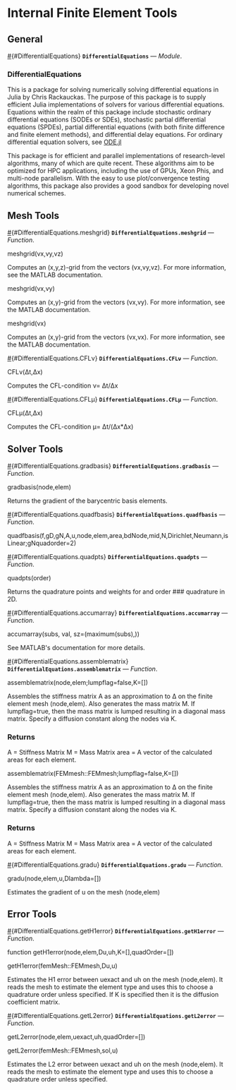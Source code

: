 <a id='Internal-Finite-Element-Tools-1'></a>

# Internal Finite Element Tools

<a id='General-1'></a>

## General

[#](#DifferentialEquations){#DifferentialEquations} **`DifferentialEquations`** &mdash; *Module*.

### DifferentialEquations

This is a package for solving numerically solving differential equations in Julia by Chris Rackauckas. The purpose of this package is to supply efficient Julia implementations of solvers for various differential equations. Equations within the realm of this package include stochastic ordinary differential equations (SODEs or SDEs), stochastic partial differential equations (SPDEs), partial differential equations (with both finite difference and finite element methods), and differential delay equations. For ordinary differential equation solvers, see [ODE.jl](https://github.com/JuliaLang/ODE.jl)

This package is for efficient and parallel implementations of research-level algorithms, many of which are quite recent. These algorithms aim to be optimized for HPC applications, including the use of GPUs, Xeon Phis, and multi-node parallelism. With the easy to use plot/convergence testing algorithms, this package also provides a good sandbox for developing novel numerical schemes.

<a id='Mesh-Tools-1'></a>

## Mesh Tools

[#](#DifferentialEquations.meshgrid){#DifferentialEquations.meshgrid} **`DifferentialEquations.meshgrid`** &mdash; *Function*.

meshgrid(vx,vy,vz)

Computes an (x,y,z)-grid from the vectors (vx,vy,vz). For more information, see the MATLAB documentation.

meshgrid(vx,vy)

Computes an (x,y)-grid from the vectors (vx,vy). For more information, see the MATLAB documentation.

meshgrid(vx)

Computes an (x,y)-grid from the vectors (vx,vx). For more information, see the MATLAB documentation.

[#](#DifferentialEquations.CFLν){#DifferentialEquations.CFLν} **`DifferentialEquations.CFLν`** &mdash; *Function*.

CFLν(Δt,Δx)

Computes the CFL-condition ν= Δt/Δx

[#](#DifferentialEquations.CFLμ){#DifferentialEquations.CFLμ} **`DifferentialEquations.CFLμ`** &mdash; *Function*.

CFLμ(Δt,Δx)

Computes the CFL-condition μ= Δt/(Δx*Δx)

<a id='Solver-Tools-1'></a>

## Solver Tools

[#](#DifferentialEquations.gradbasis){#DifferentialEquations.gradbasis} **`DifferentialEquations.gradbasis`** &mdash; *Function*.

gradbasis(node,elem)

Returns the gradient of the barycentric basis elements.

[#](#DifferentialEquations.quadfbasis){#DifferentialEquations.quadfbasis} **`DifferentialEquations.quadfbasis`** &mdash; *Function*.

quadfbasis(f,gD,gN,A,u,node,elem,area,bdNode,mid,N,Dirichlet,Neumann,isLinear;gNquadorder=2)

[#](#DifferentialEquations.quadpts){#DifferentialEquations.quadpts} **`DifferentialEquations.quadpts`** &mdash; *Function*.

quadpts(order)

Returns the quadrature points and weights for and order ### quadrature in 2D.

[#](#DifferentialEquations.accumarray){#DifferentialEquations.accumarray} **`DifferentialEquations.accumarray`** &mdash; *Function*.

accumarray(subs, val, sz=(maximum(subs),))

See MATLAB's documentation for more details.

[#](#DifferentialEquations.assemblematrix){#DifferentialEquations.assemblematrix} **`DifferentialEquations.assemblematrix`** &mdash; *Function*.

assemblematrix(node,elem;lumpflag=false,K=[])

Assembles the stiffness matrix A as an approximation to Δ on the finite element mesh (node,elem). Also generates the mass matrix M. If lumpflag=true, then the mass matrix is lumped resulting in a diagonal mass matrix. Specify a diffusion constant along the nodes via K.

### Returns

A = Stiffness Matrix M = Mass Matrix area = A vector of the calculated areas for each element.

assemblematrix(FEMmesh::FEMmesh;lumpflag=false,K=[])

Assembles the stiffness matrix A as an approximation to Δ on the finite element mesh (node,elem). Also generates the mass matrix M. If lumpflag=true, then the mass matrix is lumped resulting in a diagonal mass matrix. Specify a diffusion constant along the nodes via K.

### Returns

A = Stiffness Matrix M = Mass Matrix area = A vector of the calculated areas for each element.

[#](#DifferentialEquations.gradu){#DifferentialEquations.gradu} **`DifferentialEquations.gradu`** &mdash; *Function*.

gradu(node,elem,u,Dlambda=[])

Estimates the gradient of u on the mesh (node,elem)

<a id='Error-Tools-1'></a>

## Error Tools

[#](#DifferentialEquations.getH1error){#DifferentialEquations.getH1error} **`DifferentialEquations.getH1error`** &mdash; *Function*.

function getH1error(node,elem,Du,uh,K=[],quadOrder=[])

getH1error(femMesh::FEMmesh,Du,u)

Estimates the H1 error between uexact and uh on the mesh (node,elem). It reads the mesh to estimate the element type and uses this to choose a quadrature order unless specified. If K is specified then it is the diffusion coefficient matrix.

[#](#DifferentialEquations.getL2error){#DifferentialEquations.getL2error} **`DifferentialEquations.getL2error`** &mdash; *Function*.

getL2error(node,elem,uexact,uh,quadOrder=[])

getL2error(femMesh::FEMmesh,sol,u)

Estimates the L2 error between uexact and uh on the mesh (node,elem). It reads the mesh to estimate the element type and uses this to choose a quadrature order unless specified.